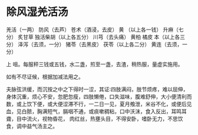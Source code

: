 # 除风湿羌活汤



羌活（一两） 防风（去芦） 苍术（酒浸，去皮） 黄 （以上各一钱） 升麻（七分） 炙甘草 独活柴胡（以上各五分） 川芎（去头痛） 黄柏 橘皮 本（以上各三分） 泽泻（去须，一分） 猪苓（去黑皮） 茯苓（以上各二分） 黄连（去须，一分）

上 咀。每服秤三钱或五钱，水二盏，煎至一盏，去渣，稍热服，量虚实施用。

如有不尽证候，根据加减法用之。

夫脉弦洪缓，而沉按之中之下得时一涩，其证∶四肢满闷，肢节烦疼，难以屈伸，身体沉重，烦心不安，忽肥忽瘦，四肢懒倦，口失滋味，腹难舒伸，大小便清利而数，或上饮下便，或大便涩滞不行，一二日一见，夏月飧泄，米谷不化，或便后见血，见白脓，胸满短气，膈咽不通，或痰嗽稠粘，口中沃沫，食入反出，耳鸣耳聋，目中流火，视物昏花， 肉红丝，热壅头目，不得安卧，嗜卧无力，不思饮食，调中益气汤主之。
